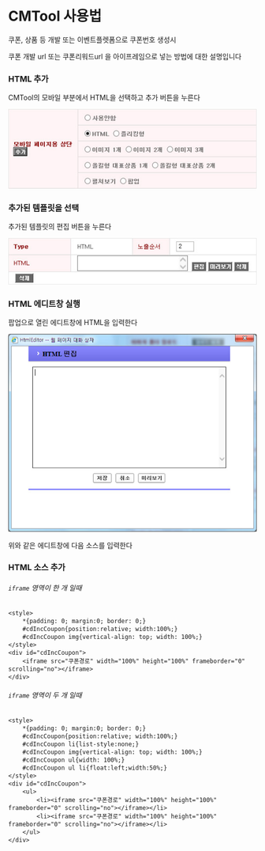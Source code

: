 # CMTool 사용법

쿠폰, 상품 등 개발 또는 이벤트플렛폼으로 쿠폰번호 생성시

쿠폰 개발 url 또는 쿠폰리워드url 을 아이프레임으로 넣는 방법에 대한 설명입니다









### HTML 추가

CMTool의 모바일 부분에서 HTML을 선택하고 추가 버튼을 누른다

![그림참고](images/html_add.jpg)







### 추가된 템플릿을 선택

추가된 템플릿의 편집 버튼을 누른다

![그림참고](images/html_add_window.jpg)






### HTML 에디트창 실행

팝업으로 열린 에디트창에 HTML을 입력한다

![그림참고](images/html_edit.jpg)



위와 같은 에디트창에 다음 소스를 입력한다



### HTML 소스 추가

###### `iframe` 영역이 한 개 일때

```
<style>
    *{padding: 0; margin:0; border: 0;}
    #cdIncCoupon{position:relative; width:100%;}
    #cdIncCoupon img{vertical-align: top; width: 100%;}
</style>
<div id="cdIncCoupon">
    <iframe src="쿠폰경로" width="100%" height="100%" frameborder="0" scrolling="no"></iframe>
</div>
```

###### `iframe` 영역이 두 개 일때

```
<style>
    *{padding: 0; margin:0; border: 0;}
    #cdIncCoupon{position:relative; width:100%;}
    #cdIncCoupon li{list-style:none;}
    #cdIncCoupon img{vertical-align: top; width: 100%;}
    #cdIncCoupon ul{width: 100%;}
    #cdIncCoupon ul li{float:left;width:50%;}
</style>
<div id="cdIncCoupon">
    <ul>
        <li><iframe src="쿠폰경로" width="100%" height="100%" frameborder="0" scrolling="no"></iframe></li>
        <li><iframe src="쿠폰경로" width="100%" height="100%" frameborder="0" scrolling="no"></iframe></li>
    </ul>
</div>
```







